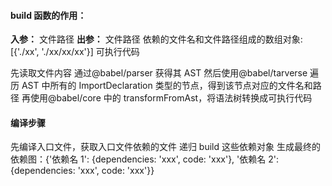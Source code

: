 #### build 函数的作用：

**入参：**
文件路径
**出参：**
文件路径
依赖的文件名和文件路径组成的数组对象: [{'./xx', './xx/xx/xx'}]
可执行代码

先读取文件内容
通过@babel/parser 获得其 AST
然后使用@babel/tarverse 遍历 AST 中所有的 ImportDeclaration 类型的节点，得到该节点对应的文件名和路径
再使用@babel/core 中的 transformFromAst，将语法树转换成可执行代码

#### 编译步骤

先编译入口文件，获取入口文件依赖的文件
递归 build 这些依赖对象
生成最终的依赖图：{'依赖名 1': {dependencies: 'xxx', code: 'xxx'}, '依赖名 2': {dependencies: 'xxx', code: 'xxx'}}
